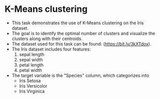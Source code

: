 # K-Means clustering
- This task demonstrates the use of K-Means clustering on the Iris dataset. 
- The goal is to identify the optimal number of clusters and visualize the clusters along with their centroids.
- The dataset used for this task can be found: (https://bit.ly/3kXTdox).
- The Iris dataset includes four features:
  1. sepal length
  2. sepal width
  3. petal length
  4. petal width
- The target variable is the "Species" column, which categorizes into
  - Iris Setosa
  - Iris Versicolor
  - Iris Virginica
